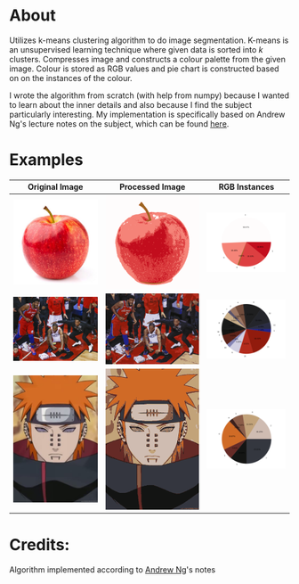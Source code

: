 # About
  Utilizes k-means clustering algorithm to do image segmentation.
  K-means is an unsupervised learning technique where
  given data is sorted into *k* clusters.
  Compresses image and constructs a colour palette from
  the given image. Colour is stored as RGB values and pie 
  chart is constructed based on on the instances of the
  colour.
  
  I wrote the algorithm from scratch (with help from numpy) because I wanted to learn about the inner details and also because
  I find the subject particularly interesting. My implementation is specifically based on Andrew Ng's lecture notes on
  the subject, which can be found [here](notes/notes.pdf).
  
# Examples
| Original Image        | Processed Image           | RGB Instances  |
| --------------------  | ------------------------- | ---------------|
|![apple](images/apple.jpg) | ![](examples/apple/60860f6b29b04b9abdc80943987291c7.png) | ![](examples/apple/ac869790dc514e7bb6830fba743e4162.png) |
|![kawhi](images/kawhi.jpg) | ![](examples/kawhi/4ee1a29c74474d04a555b28dffa01ab7.png)  | ![](examples/kawhi/4aaf86e3177c4cfe9e962812a8e0983f.png) |
|![pein](images/pein.jpg)   | ![](examples/pein/45524159151b4d60a238039ec9736260.png) | ![](examples/pein/6a2ae6cb0e424120bafd3792fab78f6c.png) |

# Credits:
Algorithm implemented according to [Andrew Ng](notes/notes.pdf)'s notes
  
